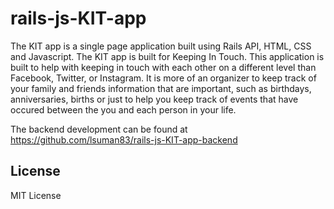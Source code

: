 # rails-js-KIT-app

The KIT app is a single page application built using Rails API, HTML, CSS and Javascript. The KIT app is built for Keeping In Touch. This application is built to help with keeping in touch with each other on a different level than Facebook, Twitter, or Instagram. It is more of an organizer to keep track of your family and friends information that are important, such as birthdays, anniversaries, births or just to help you keep track of events that have occured between the you and each person in your life.


The backend development can be found at https://github.com/lsuman83/rails-js-KIT-app-backend

## License

MIT License


